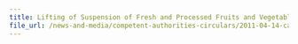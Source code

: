 ```yaml
---
title: Lifting of Suspension of Fresh and Processed Fruits and Vegetables from Ehime Prefecture 
file_url: /news-and-media/competent-authorities-circulars/2011-04-14-ca.pdf
---
```

